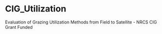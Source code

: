 # CIG_Utilization
Evaluation of Grazing Utilization Methods from Field to Satellite - NRCS CIG Grant Funded

